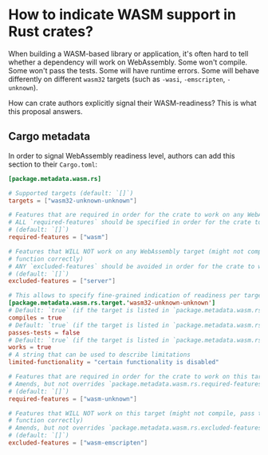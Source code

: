 # How to indicate WASM support in Rust crates?

When building a WASM-based library or application, it's often hard to tell whether a dependency will work on WebAssembly. Some won't compile. Some won't pass the tests. Some will have runtime errors. Some will behave differently on different `wasm32` targets (such as `-wasi`, `-emscripten`, `-unknown`).

How can crate authors explicitly signal their WASM-readiness? This is what this proposal answers.

## Cargo metadata

In order to signal WebAssembly readiness level, authors can add this section to their `Cargo.toml`:

```toml
[package.metadata.wasm.rs]

# Supported targets (default: `[]`)
targets = ["wasm32-unknown-unknown"]

# Features that are required in order for the crate to work on any WebAssembly target
# ALL `required-features` should be specified in order for the crate to work on all WebAssembly targets (AND condition)
# (default: `[]`)
required-features = ["wasm"]

# Features that WILL NOT work on any WebAssembly target (might not compile, pass test or
# function correctly)
# ANY `excluded-features` should be avoided in order for the crate to work properly on all WebAssembly targets (OR condition)
# (default: `[]`)
excluded-features = ["server"]

# This allows to specify fine-grained indication of readiness per target
[package.metadata.wasm.rs.target.'wasm32-unknown-unknown']
# Default: `true` (if the target is listed in `package.metadata.wasm.rs.targets), otherwise `false`)
compiles = true
# Default: `true` (if the target is listed in `package.metadata.wasm.rs.targets), otherwise `false`)
passes-tests = false
# Default: `true` (if the target is listed in `package.metadata.wasm.rs.targets), otherwise `false`)
works = true
# A string that can be used to describe limitations
limited-functionality = "certain functionality is disabled"

# Features that are required in order for the crate to work on this target
# Amends, but not overrides `package.metadata.wasm.rs.required-features`
# (default: `[]`)
required-features = ["wasm-unknown"]

# Features that WILL NOT work on this target (might not compile, pass test or
# function correctly)
# Amends, but not overrides `package.metadata.wasm.rs.excluded-features`
# (default: `[]`)
excluded-features = ["wasm-emscripten"]
```

